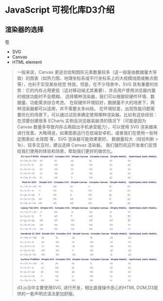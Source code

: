 # JavaScript 可视化库D3介绍

## 渲染器的选择
在
- SVG
- Canvas
- HTML element
> 一般来说，Canvas 更适合绘制图形元素数量较多（这一般是由数据量大导致）的图表（如热力图、地理坐标系或平行坐标系上的大规模线图或散点图等），也利于实现某些视觉 特效。但是，在不少场景中，SVG 具有重要的优势：它的内存占用更低（这对移动端尤其重要）、并且用户使用浏览器内置的缩放功能时不会模糊。
> 选择哪种渲染器，我们可以根据软硬件环境、数据量、功能需求综合考虑。
>  在软硬件环境较好，数据量不大的场景下，两种渲染器都可以适用，并不需要太多纠结。
> 在环境较差，出现性能问题需要优化的场景下，可以通过试验来确定使用哪种渲染器。比如有这些经验：
> 在须要创建很多 ECharts 实例且浏览器易崩溃的情况下（可能是因为 Canvas 数量多导致内存占用超出手机承受能力），可以使用 SVG 渲染器来进行改善。大略得说，如果图表运行在低端安卓机，或者我们在使用一些特定图表如 水球图 等，SVG 渲染器可能效果更好。
> 数据量较大（经验判断 > 1k）、较多交互时，建议选择 Canvas 渲染器。
> 我们强烈欢迎开发者们反馈给我们使用的体验和场景，帮助我们更好的做优化。
![](img/render.png)
d3.js当中主要使用SVG, 进行开发，相比直接操作恶心的HTML DOM,D3提供的一套声明式语法更加舒服。

